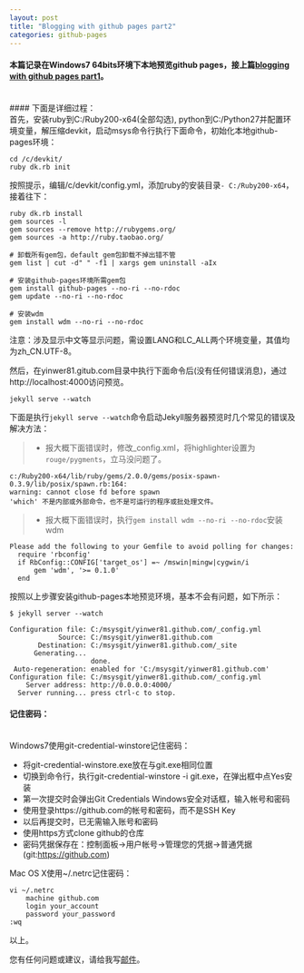 ```yaml
---
layout: post
title: "Blogging with github pages part2"
categories: github-pages
---
```

#### 本篇记录在Windows7 64bits环境下本地预览github pages，接上篇[blogging with github pages part1](/2014/09/blogging-with-github-pages-part1/)。
<br />
#### 下面是详细过程：
<br />
首先，安装ruby到C:/Ruby200-x64(全部勾选), python到C:/Python27并配置环境变量，解压缩devkit，启动msys命令行执行下面命令，初始化本地github-pages环境：
    
    cd /c/devkit/
    ruby dk.rb init
按照提示，编辑/c/devkit/config.yml，添加ruby的安装目录`- C:/Ruby200-x64`，接着往下：

    ruby dk.rb install
    gem sources -l
    gem sources --remove http://rubygems.org/
    gem sources -a http://ruby.taobao.org/

    # 卸载所有gem包，default gem包卸载不掉出错不管
    gem list | cut -d" " -f1 | xargs gem uninstall -aIx

    # 安装github-pages环境所需gem包
    gem install github-pages --no-ri --no-rdoc
    gem update --no-ri --no-rdoc

    # 安装wdm
    gem install wdm --no-ri --no-rdoc

注意：涉及显示中文等显示问题，需设置LANG和LC_ALL两个环境变量，其值均为zh_CN.UTF-8。

然后，在yinwer81.gitub.com目录中执行下面命令后(没有任何错误消息)，通过http://localhost:4000访问预览。

    jekyll serve --watch

下面是执行`jekyll serve --watch`命令启动Jekyll服务器预览时几个常见的错误及解决方法：
>* 报大概下面错误时，修改_config.xml，将highlighter设置为`rouge/pygments`，立马没问题了。

    c:/Ruby200-x64/lib/ruby/gems/2.0.0/gems/posix-spawn-0.3.9/lib/posix/spawn.rb:164: 
    warning: cannot close fd before spawn
    'which' 不是内部或外部命令，也不是可运行的程序或批处理文件。

>* 报大概下面错误时，执行`gem install wdm --no-ri --no-rdoc`安装wdm

    Please add the following to your Gemfile to avoid polling for changes:
      require 'rbconfig'
      if RbConfig::CONFIG['target_os'] =~ /mswin|mingw|cygwin/i
          gem 'wdm', '>= 0.1.0'
      end
按照以上步骤安装github-pages本地预览环境，基本不会有问题，如下所示：
    
    $ jekyll server --watch

    Configuration file: C:/msysgit/yinwer81.github.com/_config.yml
                Source: C:/msysgit/yinwer81.github.com
           Destination: C:/msysgit/yinwer81.github.com/_site
          Generating...
                        done.
     Auto-regeneration: enabled for 'C:/msysgit/yinwer81.github.com'
    Configuration file: C:/msysgit/yinwer81.github.com/_config.yml
        Server address: http://0.0.0.0:4000/
      Server running... press ctrl-c to stop.

#### 记住密码：
<br />
Windows7使用git-credential-winstore记住密码：

* 将git-credential-winstore.exe放在与git.exe相同位置
* 切换到命令行，执行git-credential-winstore -i git.exe，在弹出框中点Yes安装
* 第一次提交时会弹出Git Credentials Windows安全对话框，输入帐号和密码
* 使用登录https://github.com的帐号和密码，而不是SSH Key
* 以后再提交时，已无需输入账号和密码
* 使用https方式clone github的仓库
* 密码凭据保存在：控制面板->用户帐号->管理您的凭据->普通凭据(git:https://github.com)

Mac OS X使用~/.netrc记住密码：

    vi ~/.netrc
        machine github.com
        login your_account
        password your_password
    :wq

以上。

您有任何问题或建议，请给我写[邮件](mailto:yinwer81@gmail.com)。


